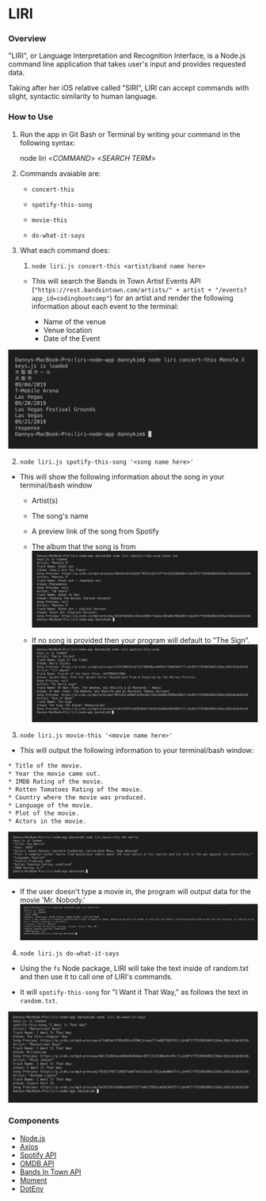 # LIRI

### Overview

"LIRI", or Language Interpretation and Recognition Interface, is a Node.js command line application that takes user's input and provides requested data.

Taking after her iOS relative called "SIRI", LIRI can accept commands with slight, syntactic similarity to human language.

### How to Use

1. Run the app in Git Bash or Terminal by writing your command in the following syntax:

   node liri <_COMMAND_> <_SEARCH TERM_>

2. Commands avaiable are:

   - `concert-this`

   - `spotify-this-song`

   - `movie-this`

   - `do-what-it-says`

3. What each command does:

   1. `node liri.js concert-this <artist/band name here>`

   - This will search the Bands in Town Artist Events API (`"https://rest.bandsintown.com/artists/" + artist + "/events?app_id=codingbootcamp"`) for an artist and render the following information about each event to the terminal:

     - Name of the venue
     - Venue location
     - Date of the Event

![concert-this-example](./image/concert-this.png)

2.  `node liri.js spotify-this-song '<song name here>'`

- This will show the following information about the song in your terminal/bash window

  - Artist(s)
  - The song's name
  - A preview link of the song from Spotify
  - The album that the song is from
    ![spotify-this-song-example](./image/spotify-this-song.png)

  - If no song is provided then your program will default to "The Sign".
    ![spotify-this-song-default](./image/spotify-this-song-default.png)

3.  `node liri.js movie-this '<movie name here>'`

- This will output the following information to your terminal/bash window:

```
* Title of the movie.
* Year the movie came out.
* IMDB Rating of the movie.
* Rotten Tomatoes Rating of the movie.
* Country where the movie was produced.
* Language of the movie.
* Plot of the movie.
* Actors in the movie.
```

![movie-this-example](./image/movie-this.png)

- If the user doesn't type a movie in, the program will output data for the movie 'Mr. Nobody.'
  ![movie-this-default-example](./image/movie-this-default.png)

4.  `node liri.js do-what-it-says`

- Using the `fs` Node package, LIRI will take the text inside of random.txt and then use it to call one of LIRI's commands.

- It will `spotify-this-song` for "I Want it That Way," as follows the text in `random.txt`.

![do-what-it-says-example](./image/do-what-it-says.png)

### Components

- [Node.js](https://nodejs.org/en/)
- [Axios](https://www.npmjs.com/package/axios)
- [Spotify API](https://www.npmjs.com/package/node-spotify-api)
- [OMDB API](http://www.omdbapi.com)
- [Bands In Town API](http://www.artists.bandsintown.com/bandsintown-api)
- [Moment](https://www.npmjs.com/package/moment)
- [DotEnv](https://www.npmjs.com/package/dotenv)
